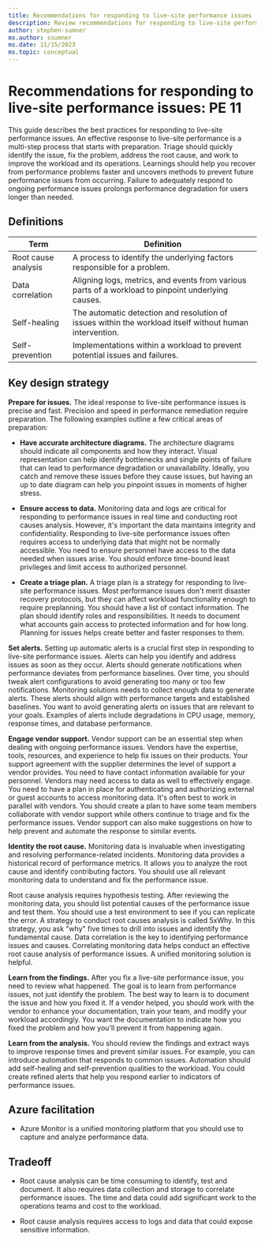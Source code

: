 ```yaml
---
title: Recommendations for responding to live-site performance issues
description: Review recommendations for responding to live-site performance issues.  
author: stephen-sumner
ms.author: ssumner
ms.date: 11/15/2023
ms.topic: conceptual
---
```


# Recommendations for responding to live-site performance issues: PE 11

This guide describes the best practices for responding to live-site performance issues. An effective response to live-site performance is a multi-step process that starts with preparation. Triage should quickly identify the issue, fix the problem, address the root cause, and work to improve the workload and its operations. Learnings should help you recover from performance problems faster and uncovers methods to prevent future performance issues from occurring. Failure to adequately respond to ongoing performance issues prolongs performance degradation for users longer than needed.

## Definitions

|  Term|                                Definition|
|-|-|
 | Root cause analysis|                 A process to identify the underlying factors responsible for a problem.|
  |Data correlation |                   Aligning logs, metrics, and events from various parts of a workload to pinpoint underlying causes.|
  |Self-healing    |                    The automatic detection and resolution of issues within the workload itself without human intervention.|
  |Self-prevention|                     Implementations within a workload to prevent potential issues and failures.|

## Key design strategy

**Prepare for issues.** The ideal response to live-site performance issues is precise and fast. Precision and speed in performance remediation require preparation. The following examples outline a few critical areas of preparation:

-   **Have accurate architecture diagrams.** The architecture diagrams should indicate all components and how they interact. Visual representation can help identify bottlenecks and single points of failure that can lead to performance degradation or unavailability. Ideally, you catch and remove these issues before they cause issues, but having an up to date diagram can help you pinpoint issues in moments of higher stress.

-   **Ensure access to data.** Monitoring data and logs are critical for responding to performance issues in real time and conducting root causes analysis. However, it's important the data maintains integrity and confidentiality. Responding to live-site performance issues often requires access to underlying data that might not be normally accessible. You need to ensure personnel have access to the data needed when issues arise. You should enforce time-bound least privileges and limit access to authorized personnel.

-   **Create a triage plan.** A triage plan is a strategy for responding to live-site performance issues. Most performance issues don't merit disaster recovery protocols, but they can affect workload functionality enough to require preplanning. You should have a list of contact information. The plan should identify roles and responsibilities. It needs to document what accounts gain access to protected information and for how long. Planning for issues helps create better and faster responses to them.

**Set alerts.** Setting up automatic alerts is a crucial first step in responding to live-site performance issues. Alerts can help you identify and address issues as soon as they occur. Alerts should generate notifications when performance deviates from performance baselines. Over time, you should tweak alert configurations to avoid generating too many or too few notifications. Monitoring solutions needs to collect enough data to generate alerts. These alerts should align with performance targets and established baselines. You want to avoid generating alerts on issues that are relevant to your goals. Examples of alerts include degradations in CPU usage, memory, response times, and database performance.

**Engage vendor support.** Vendor support can be an essential step when dealing with ongoing performance issues. Vendors have the expertise, tools, resources, and experience to help fix issues on their products. Your support agreement with the supplier determines the level of support a vendor provides. You need to have contact information available for your personnel. Vendors may need access to data as well to effectively engage. You need to have a plan in place for authenticating and authorizing external or guest accounts to access monitoring data. It's often best to work in parallel with vendors. You should create a plan to have some team members collaborate with vendor support while others continue to triage and fix the performance issues. Vendor support can also make suggestions on how to help prevent and automate the response to similar events.

**Identity the root cause.** Monitoring data is invaluable when investigating and resolving performance-related incidents. Monitoring data provides a historical record of performance metrics. It allows you to analyze the root cause and identify contributing factors. You should use all relevant monitoring data to understand and fix the performance issue.

Root cause analysis requires hypothesis testing. After reviewing the monitoring data, you should list potential causes of the performance issue and test them. You should use a test environment to see if you can replicate the error. A strategy to conduct root causes analysis is called 5xWhy. In this strategy, you ask "why" five times to drill into issues and identify the fundamental cause. Data correlation is the key to identifying performance issues and causes. Correlating monitoring data helps conduct an effective root cause analysis of performance issues. A unified monitoring solution is helpful.

**Learn from the findings.** After you fix a live-site performance issue, you need to review what happened. The goal is to learn from performance issues, not just identify the problem. The best way to learn is to document the issue and how you fixed it. If a vendor helped, you should work with the vendor to enhance your documentation, train your team, and modify your workload accordingly. You want the documentation to indicate how you fixed the problem and how you'll prevent it from happening again.

**Learn from the analysis.** You should review the findings and extract ways to improve response times and prevent similar issues. For example, you can introduce automation that responds to common issues. Automation should add self-healing and self-prevention qualities to the workload. You could create refined alerts that help you respond earlier to indicators of performance issues.

## Azure facilitation

-   Azure Monitor is a unified monitoring platform that you should use to capture and analyze performance data.

## Tradeoff

-   Root cause analysis can be time consuming to identify, test and document. It also requires data collection and storage to correlate performance issues. The time and data could add significant work to the operations teams and cost to the workload.

-   Root cause analysis requires access to logs and data that could expose sensitive information.